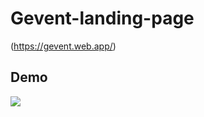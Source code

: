 # Gevent-landing-page

(https://gevent.web.app/)

## Demo

![](https://github.com/Moglten/Gevent-landing-page/blob/da51c94615405bc0b6c95f2938a402e0acdfce7b/demo.gif)
